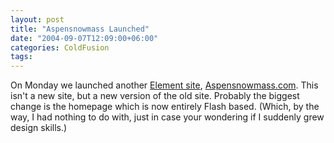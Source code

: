 ```yaml
---
layout: post
title: "Aspensnowmass Launched"
date: "2004-09-07T12:09:00+06:00"
categories: ColdFusion 
tags: 
---
```


On Monday we launched another <a href="http://www.mindseyeelement.com">Element site</a>, <a href="http://www.aspensnowmass.com">Aspensnowmass.com</a>. This isn't a new site, but a new version of the old site. Probably the biggest change is the homepage which is now entirely Flash based. (Which, by the way, I had nothing to do with, just in case your wondering if I suddenly grew design skills.)